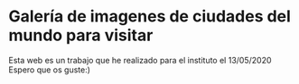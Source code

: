 # Galería de imagenes de ciudades del mundo para visitar

Esta web es un trabajo que he realizado para el instituto el 13/05/2020
Espero que os guste:)
